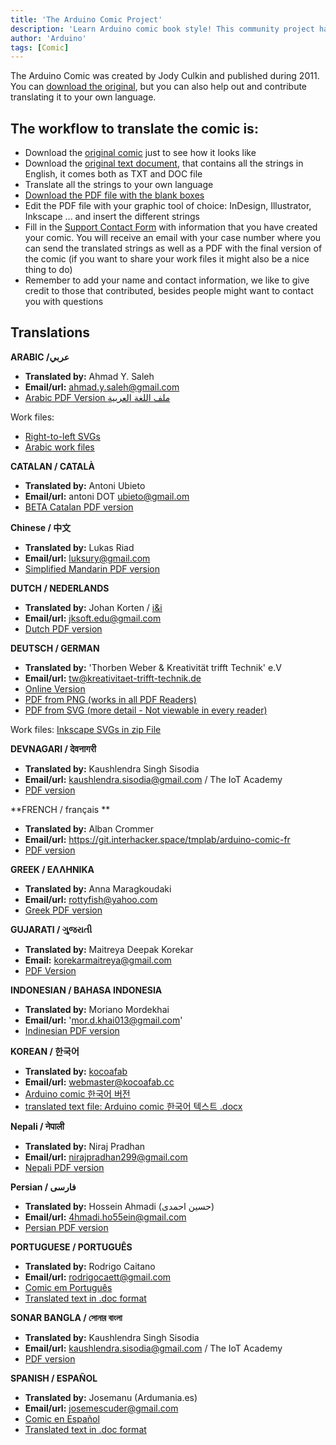 ```yaml
---
title: 'The Arduino Comic Project'
description: 'Learn Arduino comic book style! This community project has been translated into several languages, including Spanish, Chinese & Arabic.'
author: 'Arduino'
tags: [Comic]
---
```



The Arduino Comic was created by Jody Culkin and published during 2011. You can [download the original](https://playground.arduino.cc/uploads/Main/arduino_comic_v0004/index.pdf), but you can also help out and contribute translating it to your own language.

## The workflow to translate the comic is:

* Download the [original comic](https://playground.arduino.cc/uploads/Main/arduino_comic_v0004/index.pdf) just to see how it looks like
* Download the [original text document](https://content.arduino.cc/assets/Arduino%20comic%20-%20original%20text%20document.zip), that contains all the strings in English, it comes both as TXT and DOC file
* Translate all the strings to your own language
* [Download the PDF file with the blank boxes](https://content.arduino.cc/assets/Arduino-comic-blank-boxes.pdf)
* Edit the PDF file with your graphic tool of choice: InDesign, Illustrator, Inkscape ... and insert the different strings
* Fill in the [Support Contact Form](https://www.arduino.cc/en/contact-us/) with information that you have created your comic. You will receive an email with your case number where you can send the translated strings as well as a PDF with the final version of the comic (if you want to share your work files it might also be a nice thing to do)
* Remember to add your name and contact information, we like to give credit to those that contributed, besides people might want to contact you with questions

## Translations

**ARABIC /عربي**

- **Translated by:** Ahmad Y. Saleh
- **Email/url:** ahmad.y.saleh@gmail.com
- [Arabic PDF Version ملف اللغة العربية](https://content.arduino.cc/assets/arduino_comic_arabic.pdf)

Work files:
- [Right-to-left SVGs](https://content.arduino.cc/assets/RtL_blank.rar)
- [Arabic work files](https://content.arduino.cc/assets/arabic_svgs.rar)

**CATALAN / CATALÀ**

- **Translated by:** Antoni Ubieto
- **Email/url:** antoni DOT ubieto@gmail.om
- [BETA Catalan PDF version](https://content.arduino.cc/assets/arduino_comic_v004_cat_BETA.pdf)

**Chinese / 中文**

- **Translated by:** Lukas Riad
- **Email/url:** luksury@gmail.com
- [Simplified Mandarin PDF version](https://content.arduino.cc/assets/Comic_CN.pdf)

**DUTCH / NEDERLANDS**

- **Translated by:** Johan Korten / [i&i](https://www.ieni.org/)
- **Email/url:** jksoft.edu@gmail.com
- [Dutch PDF version](https://content.arduino.cc/assets/Arduino_Comic_NL_0001.pdf)

**DEUTSCH / GERMAN**

- **Translated by:** 'Thorben Weber & Kreativität trifft Technik' e.V
- **Email/url:** tw@kreativitaet-trifft-technik.de
- [Online Version](https://arduinocomic.kreativitaet-trifft-technik.de/)
- [PDF from PNG (works in all PDF Readers)](https://content.arduino.cc/assets/ArduinoComic-deutsch-PNG.pdf)
- [PDF from SVG (more detail - Not viewable in every reader)](https://content.arduino.cc/assets/ArduinoComic-deutsch-SVG.pdf)

Work files: [Inkscape SVGs in zip File](https://content.arduino.cc/assets/ArduinoComic-InkscapeSVGs.zip)

**DEVNAGARI /  देवनागरी**

* **Translated by:** Kaushlendra Singh Sisodia
* **Email/url:** kaushlendra.sisodia@gmail.com / The IoT Academy
* [PDF version](/resources/arduino-comics/arduino-comic-devNagri-hindi.pdf)

**FRENCH / français **

* **Translated by:** Alban Crommer
* **Email/url:** https://git.interhacker.space/tmplab/arduino-comic-fr
* [PDF version](/resources/arduino-comics/arduino-comic-fr.pdf)

**GREEK / ΕΛΛΗΝΙΚΑ**

- **Translated by:** Anna Maragkoudaki
- **Email/url:** rottyfish@yahoo.com
- [Greek PDF version](https://content.arduino.cc/assets/arduino_comic_v0004_GREEK.pdf)

**GUJARATI / ગુજરાતી** 

* **Translated by:** Maitreya Deepak Korekar
* **Email:** korekarmaitreya@gmail.com
* [PDF Version](/resources/arduino-comics/arduino-comic-gujarati.pdf)

**INDONESIAN / BAHASA INDONESIA**

- **Translated by:** Moriano Mordekhai
- **Email/url:** 'mor.d.khai013@gmail.com'
- [Indinesian PDF version](https://content.arduino.cc/assets/arduino_comic_id.pdf)


**KOREAN / 한국어**

- **Translated by:** [kocoafab](https://www.kocoafab.cc/)
- **Email/url:** webmaster@kocoafab.cc
- [Arduino comic 한국어 버전](https://content.arduino.cc/assets/Introduction%20to%20Arduino_%ED%95%9C%EA%B8%80.pdf)
- [translated text file: Arduino comic 한국어 텍스트 .docx](https://content.arduino.cc/assets/Introduction%20to%20Arduino_%ED%95%9C%EA%B8%80.docx)

**Nepali / नेपाली**

- **Translated by:** Niraj Pradhan
- **Email/url:** nirajpradhan299@gmail.com
- [Nepali PDF version](https://content.arduino.cc/assets/COMIC%20%E0%A4%A8%E0%A5%87%E0%A4%AA%E0%A4%BE%E0%A4%B2%E0%A5%80%E0%A4%AE%E0%A4%BE.pdf)

**Persian / فارسی**

- **Translated by:** Hossein Ahmadi (حسین احمدی)
- **Email/url:** 4hmadi.ho55ein@gmail.com
- [Persian PDF version](/resources/arduino-comics/Arduino-comic-Persian.pdf)

**PORTUGUESE / PORTUGUÊS**

- **Translated by:** Rodrigo Caitano
- **Email/url:** rodrigocaett@gmail.com
- [Comic em Português](https://content.arduino.cc/assets/arduino_comic_pt.pdf)
- [Translated text in .doc format](https://content.arduino.cc/assets/arduino_comic_pt.doc)

**SONAR BANGLA /  সোনার বাংলা**

* **Translated by:** Kaushlendra Singh Sisodia
* **Email/url:** kaushlendra.sisodia@gmail.com / The IoT Academy
* [PDF version](/resources/arduino-comics/arduino-comic-shonar-bangla.pdf)

**SPANISH / ESPAÑOL**

- **Translated by:** Josemanu (Ardumania.es)
- **Email/url:** josemescuder@gmail.com
- [Comic en Español](https://content.arduino.cc/assets/arduino_comic_ESPA%C3%91OL.pdf)
- [Translated text in .doc format](https://content.arduino.cc/assets/arduino_comic_espanol_text_doc.doc)

